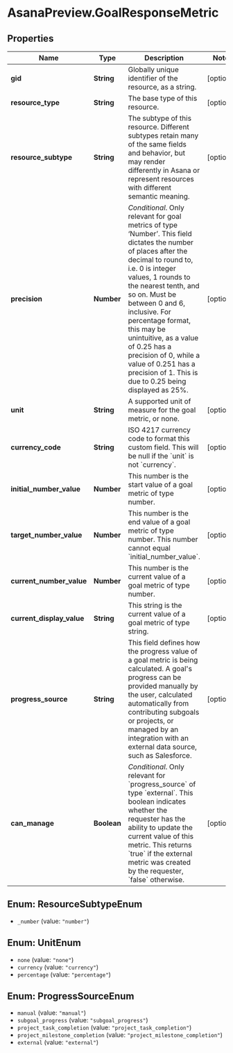 # AsanaPreview.GoalResponseMetric

## Properties
Name | Type | Description | Notes
------------ | ------------- | ------------- | -------------
**gid** | **String** | Globally unique identifier of the resource, as a string. | [optional] 
**resource_type** | **String** | The base type of this resource. | [optional] 
**resource_subtype** | **String** | The subtype of this resource. Different subtypes retain many of the same fields and behavior, but may render differently in Asana or represent resources with different semantic meaning. | [optional] 
**precision** | **Number** | *Conditional*. Only relevant for goal metrics of type ‘Number’. This field dictates the number of places after the decimal to round to, i.e. 0 is integer values, 1 rounds to the nearest tenth, and so on. Must be between 0 and 6, inclusive. For percentage format, this may be unintuitive, as a value of 0.25 has a precision of 0, while a value of 0.251 has a precision of 1. This is due to 0.25 being displayed as 25%. | [optional] 
**unit** | **String** | A supported unit of measure for the goal metric, or none. | [optional] 
**currency_code** | **String** | ISO 4217 currency code to format this custom field. This will be null if the &#x60;unit&#x60; is not &#x60;currency&#x60;. | [optional] 
**initial_number_value** | **Number** | This number is the start value of a goal metric of type number. | [optional] 
**target_number_value** | **Number** | This number is the end value of a goal metric of type number. This number cannot equal &#x60;initial_number_value&#x60;. | [optional] 
**current_number_value** | **Number** | This number is the current value of a goal metric of type number. | [optional] 
**current_display_value** | **String** | This string is the current value of a goal metric of type string. | [optional] 
**progress_source** | **String** | This field defines how the progress value of a goal metric is being calculated. A goal&#x27;s progress can be provided manually by the user, calculated automatically from contributing subgoals or projects, or managed by an integration with an external data source, such as Salesforce. | [optional] 
**can_manage** | **Boolean** | *Conditional*. Only relevant for &#x60;progress_source&#x60; of type &#x60;external&#x60;. This boolean indicates whether the requester has the ability to update the current value of this metric. This returns &#x60;true&#x60; if the external metric was created by the requester, &#x60;false&#x60; otherwise. | [optional] 

<a name="ResourceSubtypeEnum"></a>
## Enum: ResourceSubtypeEnum

* `_number` (value: `"number"`)


<a name="UnitEnum"></a>
## Enum: UnitEnum

* `none` (value: `"none"`)
* `currency` (value: `"currency"`)
* `percentage` (value: `"percentage"`)


<a name="ProgressSourceEnum"></a>
## Enum: ProgressSourceEnum

* `manual` (value: `"manual"`)
* `subgoal_progress` (value: `"subgoal_progress"`)
* `project_task_completion` (value: `"project_task_completion"`)
* `project_milestone_completion` (value: `"project_milestone_completion"`)
* `external` (value: `"external"`)

